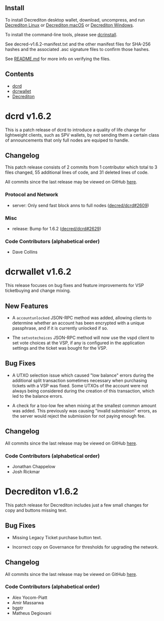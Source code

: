 ## Install

To install Decrediton desktop wallet, download, uncompress, and run
[Decrediton Linux](https://github.com/decred/decred-binaries/releases/download/v1.6.2/decrediton-v1.6.2.AppImage)
or
[Decrediton macOS](https://github.com/decred/decred-binaries/releases/download/v1.6.2/decrediton-v1.6.2.dmg)
or
[Decrediton Windows](https://github.com/decred/decred-binaries/releases/download/v1.6.2/decrediton-v1.6.2.exe).

To install the command-line tools, please see
[dcrinstall](https://github.com/decred/decred-release/tree/master/cmd/dcrinstall).

See decred-v1.6.2-manifest.txt and the other manifest files for SHA-256 hashes
and the associated .asc signature files to confirm those hashes.

See [README.md](./README.md#verifying-binaries) for more info on verifying the
files.


## Contents

* [dcrd](#dcrd-v162)
* [dcrwallet](#dcrwallet-v162)
* [Decrediton](#decrediton-v162)

<a name="dcrd-v162" />

# dcrd v1.6.2

This is a patch release of dcrd to introduce a quality of life change for
lightweight clients, such as SPV wallets, by not sending them a certain class
of announcements that only full nodes are equiped to handle.

## Changelog

This patch release consists of 2 commits from 1 contributor which total to 3
files changed, 55 additional lines of code, and 31 deleted lines of code.

All commits since the last release may be viewed on GitHub
[here](https://github.com/decred/dcrd/compare/release-v1.6.1...release-v1.6.2).

### Protocol and Network

- server: Only send fast block anns to full nodes ([decred/dcrd#2609](https://github.com/decred/dcrd/pull/2609))

### Misc

- release: Bump for 1.6.2 ([decred/dcrd#2629](https://github.com/decred/dcrd/pull/2629))

### Code Contributors (alphabetical order)

- Dave Collins

<a name="dcrwallet-v162" />

# dcrwallet v1.6.2

This release focuses on bug fixes and feature improvements for VSP ticketbuying
and change mixing.

## New Features

* A `accountunlocked` JSON-RPC method was added, allowing clients to determine
  whether an account has been encrypted with a unique passphrase, and if it is
  currently unlocked if so.

* The `setvotechoices` JSON-RPC method will now use the vspd client to set vote
  choices at the VSP, if any is configured in the application settings and the
  ticket was bought for the VSP.

## Bug Fixes

* A UTXO selection issue which caused "low balance" errors during the additional
  split transaction sometimes necessary when purchasing tickets with a VSP was
  fixed.  Some UTXOs of the account were not always being considered during the
  creation of this transaction, which led to the balance errors.

* A check for a too-low fee when mixing at the smallest common amount was added.
  This previously was causing "invalid submission" errors, as the server would
  reject the submission for not paying enough fee.

## Changelog

All commits since the last release may be viewed on GitHub
[here](https://github.com/decred/dcrwallet/compare/release-v1.6.1...release-v1.6.2).

### Code Contributors (alphabetical order)

* Jonathan Chappelow
* Josh Rickmar

<a name="decrediton-v162" />

# Decrediton v1.6.2

This patch release for Decrediton includes just a few small changes for copy
and buttons missing text.

## Bug Fixes

* Missing Legacy Ticket purchase button text.

* Incorrect copy on Governance for thresholds for upgrading the network.

## Changelog

All commits since the last release may be viewed on GitHub
[here](https://github.com/decred/decrediton/compare/release-v1.6.1...release-v1.6.2).

### Code Contributors (alphabetical order)

- Alex Yocom-Piatt
- Amir Massarwa
- bgptr
- Matheus Degiovani
